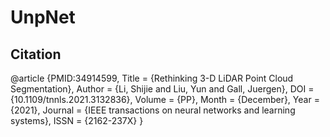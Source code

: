 # UnpNet

## Citation
@article {PMID:34914599,
	Title = {Rethinking 3-D LiDAR Point Cloud Segmentation},
	Author = {Li, Shijie and Liu, Yun and Gall, Juergen},
	DOI = {10.1109/tnnls.2021.3132836},
	Volume = {PP},
	Month = {December},
	Year = {2021},
	Journal = {IEEE transactions on neural networks and learning systems},
	ISSN = {2162-237X}
}
